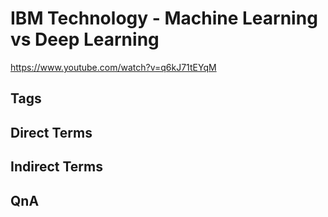 # IBM Technology - Machine Learning vs Deep Learning
https://www.youtube.com/watch?v=q6kJ71tEYqM

## Tags

## Direct Terms

## Indirect Terms

## QnA